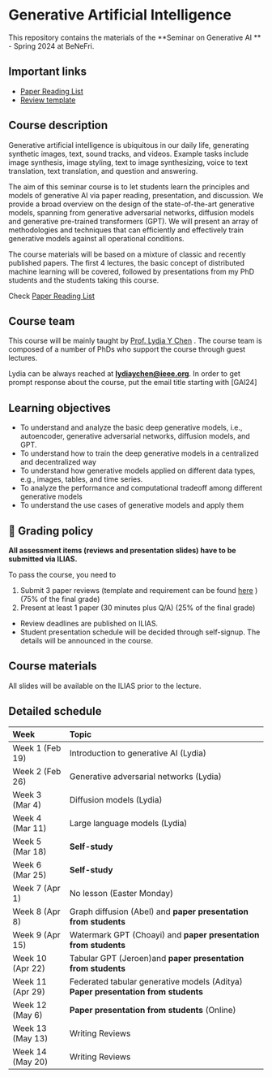 # Generative Artificial Intelligence


This repository contains the materials of the  **Seminar on Generative AI ** - Spring 2024 at BeNeFri.



##  <a name='Importantlinks'></a>Important links

- [Paper Reading List](PaperList.md)
- [Review template](review.md)




##  <a name='Coursedescription'></a>Course description

Generative artificial intelligence is ubiquitous in our daily life, generating synthetic images, text, sound tracks, and videos. Example tasks include image synthesis, image styling, text to image synthesizing, voice to text translation, text translation, and question and answering.

The aim of this seminar course is to let students learn the principles and models of generative AI via paper reading, presentation, and discussion. We provide a broad overview on the design of the state-of-the-art generative models, spanning from generative adversarial networks, diffusion models and generative pre-trained transformers (GPT). We will present an array of methodologies and techniques that can efficiently and effectively train generative models against all operational conditions.

The course materials will be based on a mixture of classic and recently published papers. The first 4 lectures, the basic concept of distributed machine learning will be covered, followed by presentations from my PhD students and the students taking this course.



Check [Paper Reading List](PaperList.md)


##  <a name='Courseteam'></a>Course team
This course will be mainly taught by [Prof. Lydia Y Chen]([https://lydiaychen.github.io/]) . The course team is composed of a number of PhDs  who support the course through guest lectures.


Lydia can be always reached at **lydiaychen@ieee.org**. In order to get prompt response about the course, put the email title starting with [GAI24]

##  <a name='Learningobjectives'></a>Learning objectives
- To understand and analyze the basic deep generative models, i.e., autoencoder, generative adversarial networks, diffusion models, and GPT.
- To understand how to train the deep generative models in a centralized and decentralized way
- To understand how generative models applied on different data types, e.g., images, tables, and time series.
- To analyze the performance and computational tradeoff among different generative models
- To understand the use cases of generative models and apply them 

##  <a name='grading'></a>:dart: Grading policy
**All assessment items (reviews and presentation slides) have to be submitted via ILIAS.**

To pass the course, you need to
1. Submit 3 paper reviews (template and requirement can be found [here](review.md) ) (75\% of the final grade)
2. Present at least 1 paper (30 minutes plus Q/A) (25\% of the final grade)
   
* Review deadlines are published on ILIAS.
* Student presentation schedule will be decided through self-signup. The details will be announced in the course. 
   
##  <a name='Materials'></a>Course materials

All slides will be available on the ILIAS prior to the lecture.

##  <a name='Detailedschedule'></a>Detailed schedule


**Week**|**Topic**
:-----|:-----
Week 1 (Feb 19) | Introduction to generative AI  (Lydia)
Week 2 (Feb 26) | Generative adversarial networks (Lydia)
Week 3 (Mar 4)|  Diffusion models  (Lydia)
Week 4 (Mar 11)| Large language models  (Lydia)
Week 5 (Mar 18)| **Self-study**
Week 6 (Mar 25)| **Self-study** 
Week 7 (Apr 1)|No lesson  (Easter Monday)
Week 8 (Apr 8)| Graph diffusion (Abel) and **paper presentation from students**
Week 9 (Apr 15)| Watermark GPT (Choayi) and **paper presentation from students**
Week 10 (Apr 22)| Tabular GPT (Jeroen)and **paper presentation from students**
Week 11 (Apr 29)|  Federated tabular generative models (Aditya) **Paper presentation from students**
Week 12 (May 6)|  **Paper presentation from students** (Online)
Week 13 (May 13)| Writing Reviews
Week 14 (May 20)|Writing Reviews


